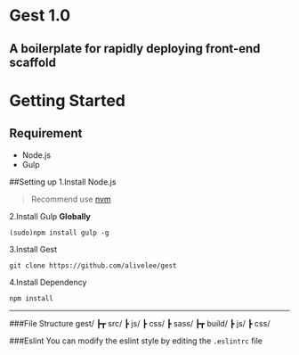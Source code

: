 # Gest 1.0
A boilerplate for rapidly deploying front-end scaffold
---
# Getting Started

## Requirement
* Node.js
* Gulp

##Setting up
1.Install Node.js
> Recommend use [nvm](https://github.com/creationix/nvm)

2.Install Gulp **Globally**
```
(sudo)npm install gulp -g
```

3.Install Gest
```
git clone https://github.com/alivelee/gest
```
4.Install Dependency
```
npm install
```
---

###File Structure
	gest/
	┣┳ src/
	  ┣ js/
	  ┣ css/
	  ┣ sass/
	┣┳ build/
      ┣ js/
	  ┣ css/


###Eslint
You can modify the eslint style by editing the ```.eslintrc``` file
